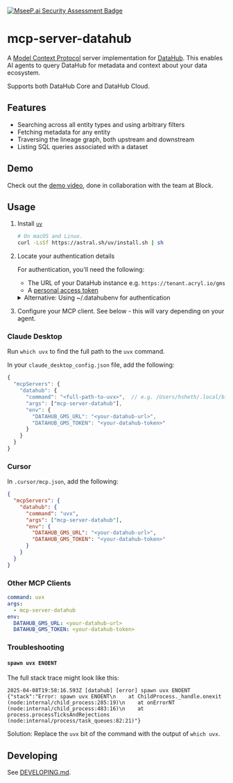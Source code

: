 [![MseeP.ai Security Assessment Badge](https://mseep.net/pr/acryldata-mcp-server-datahub-badge.png)](https://mseep.ai/app/acryldata-mcp-server-datahub)

# mcp-server-datahub

A [Model Context Protocol](https://modelcontextprotocol.io/) server implementation for [DataHub](https://datahubproject.io/).
This enables AI agents to query DataHub for metadata and context about your data ecosystem.

Supports both DataHub Core and DataHub Cloud.

## Features

- Searching across all entity types and using arbitrary filters
- Fetching metadata for any entity
- Traversing the lineage graph, both upstream and downstream
- Listing SQL queries associated with a dataset

## Demo

Check out the [demo video](https://youtu.be/VXRvHIZ3Eww?t=1878), done in collaboration with the team at Block.

## Usage

1. Install [`uv`](https://github.com/astral-sh/uv)

   ```bash
   # On macOS and Linux.
   curl -LsSf https://astral.sh/uv/install.sh | sh
   ```

2. Locate your authentication details

   For authentication, you'll need the following:

   - The URL of your DataHub instance e.g. `https://tenant.acryl.io/gms`
   - A [personal access token](https://datahubproject.io/docs/authentication/personal-access-tokens/)

   <details>
   <summary>Alternative: Using ~/.datahubenv for authentication</summary>

   You can also use a `~/.datahubenv` file to configure your authentication. The easiest way to create this file is to run `datahub init` and follow the prompts.

   ```bash
   uvx --from acryl-datahub datahub init
   ```

   </details>

3. Configure your MCP client. See below - this will vary depending on your agent.

### Claude Desktop

Run `which uvx` to find the full path to the `uvx` command.

In your `claude_desktop_config.json` file, add the following:

```js
{
  "mcpServers": {
    "datahub": {
      "command": "<full-path-to-uvx>",  // e.g. /Users/hsheth/.local/bin/uvx
      "args": ["mcp-server-datahub"],
      "env": {
        "DATAHUB_GMS_URL": "<your-datahub-url>",
        "DATAHUB_GMS_TOKEN": "<your-datahub-token>"
      }
    }
  }
}
```

### Cursor

In `.cursor/mcp.json`, add the following:

```json
{
  "mcpServers": {
    "datahub": {
      "command": "uvx",
      "args": ["mcp-server-datahub"],
      "env": {
        "DATAHUB_GMS_URL": "<your-datahub-url>",
        "DATAHUB_GMS_TOKEN": "<your-datahub-token>"
      }
    }
  }
}
```

### Other MCP Clients

```yaml
command: uvx
args:
  - mcp-server-datahub
env:
  DATAHUB_GMS_URL: <your-datahub-url>
  DATAHUB_GMS_TOKEN: <your-datahub-token>
```

### Troubleshooting

#### `spawn uvx ENOENT`

The full stack trace might look like this:

```
2025-04-08T19:58:16.593Z [datahub] [error] spawn uvx ENOENT {"stack":"Error: spawn uvx ENOENT\n    at ChildProcess._handle.onexit (node:internal/child_process:285:19)\n    at onErrorNT (node:internal/child_process:483:16)\n    at process.processTicksAndRejections (node:internal/process/task_queues:82:21)"}
```

Solution: Replace the `uvx` bit of the command with the output of `which uvx`.

## Developing

See [DEVELOPING.md](DEVELOPING.md).
